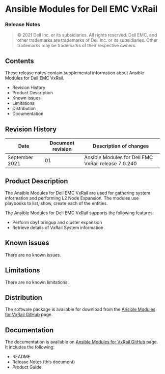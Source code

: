 
**Ansible Modules for Dell EMC VxRail** 
=========================================
### Release Notes

>   © 2021 Dell Inc. or its subsidiaries. All rights reserved. Dell
>   EMC, and other trademarks are trademarks of Dell Inc. or its
>   subsidiaries. Other trademarks may be trademarks of their respective
>   owners.

Contents
--------
These release notes contain supplemental information about Ansible
Modules for Dell EMC VxRail.

-   Revision History
-   Product Description
-   Known issues
-   Limitations
-   Distribution
-   Documentation

Revision History
----------------

| **Date** | **Document revision** | **Description of changes** |
|----------|-----------------------|----------------------------|
| September 2021 | 01 | Ansible Modules for Dell EMC VxRail release 7.0.240 |

Product Description
-------------------

The Ansible Modules for Dell EMC VxRail are used for gathering system information and performing L2 Node Expansion.
The modules use playbooks to list, show, create each of the entities.

The Ansible Modules for Dell EMC VxRail supports the following
features:

-   Perform day1 bringup and cluster expansion
-   Retrieve details of VxRail System information

Known issues
------------
There are no known issues.

Limitations
-----------
There are no known limitations.

Distribution
------------
The software package is available for download from the [Ansible Modules
for VxRail GitHub](https://github.com/dell/ansible-vxrail) page.

Documentation
-------------
The documentation is available on [Ansible Modules for VxRail GitHub](https://github.com/dell/ansible-vxrail)
page. It includes the following:

   - README
   - Release Notes (this document)
   - Product Guide
